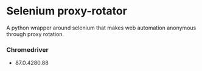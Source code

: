# Selenium proxy-rotator
A python wrapper around selenium that makes web automation anonymous through proxy rotation.

### Chromedriver 
- 87.0.4280.88
